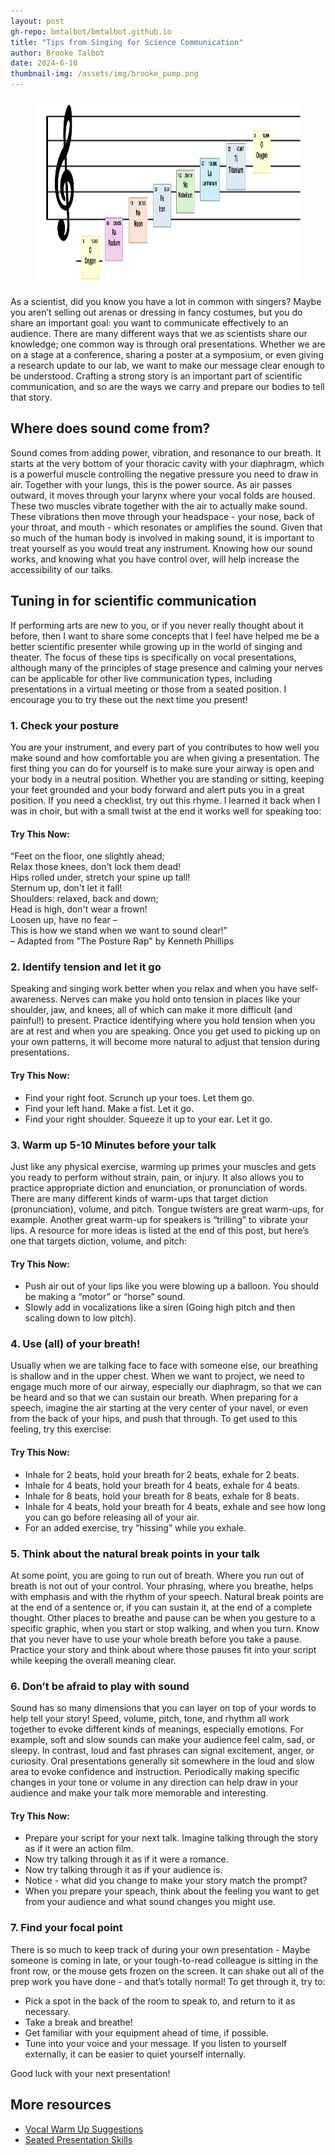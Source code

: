 ```yaml
---
layout: post
gh-repo: bmtalbot/bmtalbot.github.io
title: "Tips from Singing for Science Communication"
author: Brooke Talbot
date: 2024-6-10
thumbnail-img: /assets/img/brooke_pump.png
---
```

<figure>
<img src="/assets/img/Elemental_Music.png" alt="A musical bar of a scale where each note is replaced with a symbol from the periodic table of elements"  width="900" height="300"> 
</figure>

As a scientist, did you know you have a lot in common with singers? Maybe you aren’t selling out arenas or dressing in fancy costumes, but you do share an important goal: you want to communicate effectively to an audience. There are many different ways that we as scientists share our knowledge; one common way is through oral presentations. Whether we are on a stage at a conference, sharing a poster at a symposium, or even giving a research update to our lab, we want to make our message clear enough to be understood. Crafting a strong story is an important part of scientific communication, and so are the ways we carry and prepare our bodies to tell that story.

## Where does sound come from?

Sound comes from adding power, vibration, and resonance to our breath. It starts at the very bottom of your thoracic cavity with your diaphragm, which is a powerful muscle controlling the negative pressure you need to draw in air. Together with your lungs, this is the power source. As air passes outward, it moves through your larynx where your vocal folds are housed. These two muscles vibrate together with the air to actually make sound. These vibrations then move through your headspace - your nose, back of your throat, and mouth - which resonates or amplifies the sound. Given that so much of the human body is involved in making sound, it is important to treat yourself as you would treat any instrument. Knowing how our sound works, and knowing what you have control over, will help increase the accessibility of our talks.

## Tuning in for scientific communication

If performing arts are new to you, or if you never really thought about it before, then I want to share some concepts that I feel have helped me be a better scientific presenter while growing up in the world of singing and theater. The focus of these tips is specifically on vocal presentations, although many of the principles of stage presence and calming your nerves can be applicable for other live communication types, including presentations in a virtual meeting or those from a seated position. I encourage you to try these out the next time you present!

### 1. Check your posture

You are your instrument, and every part of you contributes to how well you make sound and how comfortable you are when giving a presentation. The first thing you can do for yourself is to make sure your airway is open and your body in a neutral position. Whether you are standing or sitting, keeping your feet grounded and your body forward and alert puts you in a great position. If you need a checklist, try out this rhyme. I learned it back when I was in choir, but with a small twist at the end it works well for speaking too:

#### Try This Now:
“Feet on the floor, one slightly ahead;  
Relax those knees, don't lock them dead!  
Hips rolled under, stretch your spine up tall!  
Sternum up, don't let it fall!  
Shoulders: relaxed, back and down;  
Head is high, don't wear a frown!  
Loosen up, have no fear –  
This is how we stand when we want to sound clear!”  
– Adapted from "The Posture Rap" by Kenneth Phillips

### 2. Identify tension and let it go

Speaking and singing work better when you relax and when you have self-awareness. Nerves can make you hold onto tension in places like your shoulder, jaw, and knees, all of which can make it more difficult (and painful!) to present. Practice identifying where you hold tension when you are at rest and when you are speaking. Once you get used to picking up on your own patterns, it will become more natural to adjust that tension during presentations.

#### Try This Now:
- Find your right foot. Scrunch up your toes. Let them go.
- Find your left hand. Make a fist. Let it go.
- Find your right shoulder. Squeeze it up to your ear. Let it go.

### 3. Warm up 5-10 Minutes before your talk

Just like any physical exercise, warming up primes your muscles and gets you ready to perform without strain, pain, or injury. It also allows you to practice appropriate diction and enunciation, or pronunciation of words. There are many different kinds of warm-ups that target diction (pronunciation), volume, and pitch. Tongue twisters are great warm-ups, for example. Another great warm-up for speakers is “trilling” to vibrate your lips. A resource for more ideas is listed at the end of this post, but here’s one that targets diction, volume, and pitch:

#### Try This Now:
- Push air out of your lips like you were blowing up a balloon. You should be making a “motor” or “horse” sound.
- Slowly add in vocalizations like a siren (Going high pitch and then scaling down to low pitch).

### 4. Use (all) of your breath!

Usually when we are talking face to face with someone else, our breathing is shallow and in the upper chest. When we want to project, we need to engage much more of our airway, especially our diaphragm, so that we can be heard and so that we can sustain our breath. When preparing for a speech, imagine the air starting at the very center of your navel, or even from the back of your hips, and push that through. To get used to this feeling, try this exercise:

#### Try This Now:
- Inhale for 2 beats, hold your breath for 2 beats, exhale for 2 beats.
- Inhale for 4 beats, hold your breath for 4 beats, exhale for 4 beats.
- Inhale for 8 beats, hold your breath for 8 beats, exhale for 8 beats.
- Inhale for 4 beats, hold your breath for 4 beats, exhale and see how long you can go before releasing all of your air.
- For an added exercise, try “hissing” while you exhale.

### 5. Think about the natural break points in your talk

At some point, you are going to run out of breath. Where you run out of breath is not out of your control. Your phrasing, where you breathe, helps with emphasis and with the rhythm of your speech. Natural break points are at the end of a sentence or, if you can sustain it, at the end of a complete thought. Other places to breathe and pause can be when you gesture to a specific graphic, when you start or stop walking, and when you turn. Know that you never have to use your whole breath before you take a pause. Practice your story and think about where those pauses fit into your script while keeping the overall meaning clear.

### 6. Don’t be afraid to play with sound

Sound has so many dimensions that you can layer on top of your words to help tell your story! Speed, volume, pitch, tone, and rhythm all work together to evoke different kinds of meanings, especially emotions. For example, soft and slow sounds can make your audience feel calm, sad, or sleepy. In contrast, loud and fast phrases can signal excitement, anger, or curiosity. Oral presentations generally sit somewhere in the loud and slow area to evoke confidence and instruction. Periodically making specific changes in your tone or volume in any direction can help draw in your audience and make your talk more memorable and interesting.
#### Try This Now:
- Prepare your script for your next talk. Imagine talking through the story as if it were an action film.  
- Now try talking through it as if it were a romance. 
- Now try talking through it as if your audience is. 
- Notice - what did you change to make your story match the prompt?
- When you prepare your speach, think about the feeling you want to get from your audience and what sound changes you might use. 

### 7. Find your focal point

There is so much to keep track of during your own presentation - Maybe someone is coming in late, or your tough-to-read colleague is sitting in the front row, or the mouse gets frozen on the screen. It can shake out all of the prep work you have done - and that’s totally normal! To get through it, try to:
- Pick a spot in the back of the room to speak to, and return to it as necessary.
- Take a break and breathe!
- Get familiar with your equipment ahead of time, if possible.
- Tune into your voice and your message. If you listen to yourself externally, it can be easier to quiet yourself internally.

Good luck with your next presentation! 

## More resources 
- [Vocal Warm Up Suggestions](https://www.scienceofpeople.com/vocal-warm-ups/)
- [Seated Presentation Skills](https://voiceandspeech.com/portfolio-item/seated-presentation-skills-tips-for-presentation-from-a-chair/)
